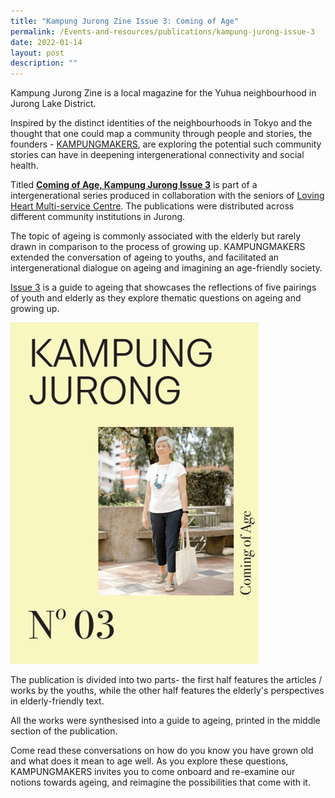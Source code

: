 ```yaml
---
title: "Kampung Jurong Zine Issue 3: Coming of Age"
permalink: /Events-and-resources/publications/kampung-jurong-issue-3
date: 2022-01-14
layout: post
description: ""
---
```

Kampung Jurong Zine is a local magazine for the Yuhua neighbourhood in Jurong Lake District.

Inspired by the distinct identities of the neighbourhoods in Tokyo and the thought that one could map a community through people and stories, the founders - [KAMPUNGMAKERS](https://aboldkampung.wixsite.com/kampung), are exploring the potential such community stories can have in deepening intergenerational connectivity and social health.

Titled [**Coming of Age, Kampung Jurong Issue 3**](https://aboldkampung.wixsite.com/kampung/issue-3) is part of a intergenerational series produced in collaboration with the seniors of [Loving Heart Multi-service Centre](https://lovingheart.org.sg/). The publications were distributed across different community institutions in Jurong.

The topic of ageing is commonly associated with the elderly but rarely drawn in comparison to the process of growing up. KAMPUNGMAKERS extended the conversation of ageing to youths, and facilitated an intergenerational dialogue on ageing and imagining an age-friendly society. 

[Issue 3](https://aboldkampung.wixsite.com/kampung/issue-3) is a guide to ageing that showcases the reflections of five pairings of youth and elderly as they explore thematic questions on ageing and growing up. 

![Alt text for image on Isomer site](/images/KampungJurong03.jpg)

The publication is divided into two parts- the first half features the articles / works by the youths, while the other half features the elderly's perspectives in elderly-friendly text. 

All the works were synthesised into a guide to ageing, printed in the middle section of the publication.

Come read these conversations on how do you know you have grown old and what does it mean to age well. As you explore these questions, KAMPUNGMAKERS invites you to come onboard and re-examine our notions towards ageing, and reimagine the possibilities that come with it.

